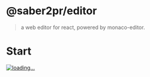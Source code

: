 # @saber2pr/editor

> a web editor for react, powered by monaco-editor.

# Start

[![loading...](https://saber2pr.top/MyWeb/resource/image/editorOnline.webp)](https://saber2pr.gitee.io/editor-online/)
